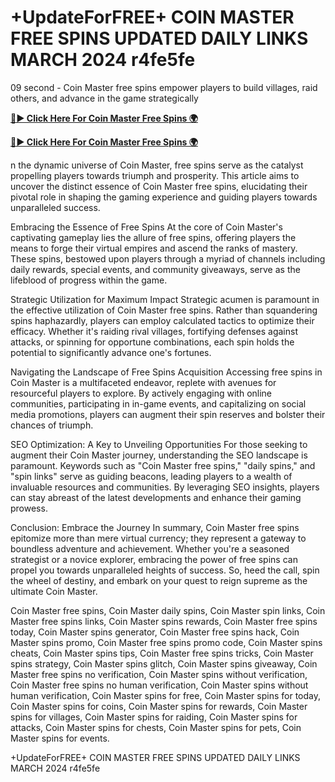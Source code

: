 # +UpdateForFREE+ COIN MASTER FREE SPINS UPDATED DAILY LINKS MARCH 2024 r4fe5fe

09 second - Coin Master free spins empower players to build villages, raid others, and advance in the game strategically

[**🔴► Click Here For Coin Master Free Spins 🌍**](https://moroccino.github.io/CoinMaster/)

[**🔴► Click Here For Coin Master Free Spins 🌍**](https://moroccino.github.io/CoinMaster/)
 

n the dynamic universe of Coin Master, free spins serve as the catalyst propelling players towards triumph and prosperity. This article aims to uncover the distinct essence of Coin Master free spins, elucidating their pivotal role in shaping the gaming experience and guiding players towards unparalleled success.

Embracing the Essence of Free Spins
At the core of Coin Master's captivating gameplay lies the allure of free spins, offering players the means to forge their virtual empires and ascend the ranks of mastery. These spins, bestowed upon players through a myriad of channels including daily rewards, special events, and community giveaways, serve as the lifeblood of progress within the game.

Strategic Utilization for Maximum Impact
Strategic acumen is paramount in the effective utilization of Coin Master free spins. Rather than squandering spins haphazardly, players can employ calculated tactics to optimize their efficacy. Whether it's raiding rival villages, fortifying defenses against attacks, or spinning for opportune combinations, each spin holds the potential to significantly advance one's fortunes.

Navigating the Landscape of Free Spins Acquisition
Accessing free spins in Coin Master is a multifaceted endeavor, replete with avenues for resourceful players to explore. By actively engaging with online communities, participating in in-game events, and capitalizing on social media promotions, players can augment their spin reserves and bolster their chances of triumph.

SEO Optimization: A Key to Unveiling Opportunities
For those seeking to augment their Coin Master journey, understanding the SEO landscape is paramount. Keywords such as "Coin Master free spins," "daily spins," and "spin links" serve as guiding beacons, leading players to a wealth of invaluable resources and communities. By leveraging SEO insights, players can stay abreast of the latest developments and enhance their gaming prowess.

Conclusion: Embrace the Journey
In summary, Coin Master free spins epitomize more than mere virtual currency; they represent a gateway to boundless adventure and achievement. Whether you're a seasoned strategist or a novice explorer, embracing the power of free spins can propel you towards unparalleled heights of success. So, heed the call, spin the wheel of destiny, and embark on your quest to reign supreme as the ultimate Coin Master.

Coin Master free spins, Coin Master daily spins, Coin Master spin links, Coin Master free spins links, Coin Master spins rewards, Coin Master free spins today, Coin Master spins generator, Coin Master free spins hack, Coin Master spins promo, Coin Master free spins promo code, Coin Master spins cheats, Coin Master spins tips, Coin Master free spins tricks, Coin Master spins strategy, Coin Master spins glitch, Coin Master spins giveaway, Coin Master free spins no verification, Coin Master spins without verification, Coin Master free spins no human verification, Coin Master spins without human verification, Coin Master spins for free, Coin Master spins for today, Coin Master spins for coins, Coin Master spins for rewards, Coin Master spins for villages, Coin Master spins for raiding, Coin Master spins for attacks, Coin Master spins for chests, Coin Master spins for pets, Coin Master spins for events.

+UpdateForFREE+ COIN MASTER FREE SPINS UPDATED DAILY LINKS MARCH 2024 r4fe5fe

